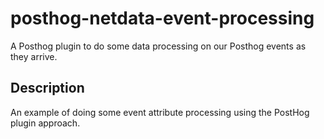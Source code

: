 # posthog-netdata-event-processing
A Posthog plugin to do some data processing on our Posthog events as they arrive.

## Description

An example of doing some event attribute processing using the PostHog plugin approach.
